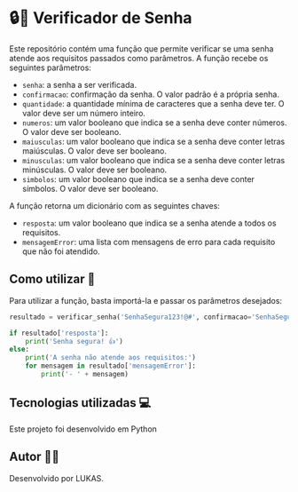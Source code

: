# 🔒🔑 Verificador de Senha

Este repositório contém uma função que permite verificar se uma senha atende aos requisitos passados como parâmetros. A função recebe os seguintes parâmetros:

- `senha`: a senha a ser verificada.
- `confirmacao`: confirmação da senha. O valor padrão é a própria senha.
- `quantidade`: a quantidade mínima de caracteres que a senha deve ter. O valor deve ser um número inteiro.
- `numeros`: um valor booleano que indica se a senha deve conter números. O valor deve ser booleano.
- `maiusculas`: um valor booleano que indica se a senha deve conter letras maiúsculas. O valor deve ser booleano.
- `minusculas`: um valor booleano que indica se a senha deve conter letras minúsculas. O valor deve ser booleano.
- `simbolos`: um valor booleano que indica se a senha deve conter símbolos. O valor deve ser booleano.

A função retorna um dicionário com as seguintes chaves:

- `resposta`: um valor booleano que indica se a senha atende a todos os requisitos.
- `mensagemError`: uma lista com mensagens de erro para cada requisito que não foi atendido.

## Como utilizar 🤔

Para utilizar a função, basta importá-la e passar os parâmetros desejados:

```python
resultado = verificar_senha('SenhaSegura123!@#', confirmacao='SenhaSegura123!@#', quantidade=10, numeros=True, maiusculas=True, minusculas=True, simbolos=True)

if resultado['resposta']:
    print('Senha segura! 👍')
else:
    print('A senha não atende aos requisitos:')
    for mensagem in resultado['mensagemError']:
        print('- ' + mensagem)
```

## Tecnologias utilizadas 💻

Este projeto foi desenvolvido em Python

## Autor 👨‍💻

Desenvolvido por LUKAS.